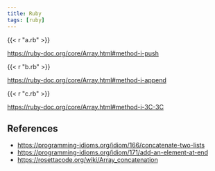 ```yaml
---
title: Ruby
tags: [ruby]
---
```


{{< r "a.rb" >}}

<https://ruby-doc.org/core/Array.html#method-i-push>

{{< r "b.rb" >}}

<https://ruby-doc.org/core/Array.html#method-i-append>

{{< r "c.rb" >}}

<https://ruby-doc.org/core/Array.html#method-i-3C-3C>

## References

- <https://programming-idioms.org/idiom/166/concatenate-two-lists>
- <https://programming-idioms.org/idiom/171/add-an-element-at-end>
- <https://rosettacode.org/wiki/Array_concatenation>
